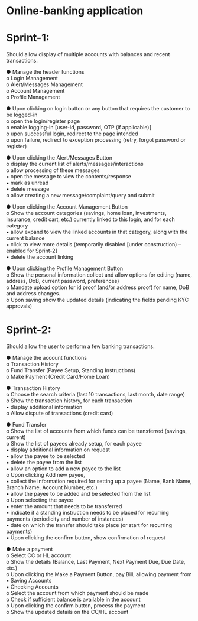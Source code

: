 # Online-banking application

# Sprint-1: 
Should allow display of multiple accounts with balances and recent transactions. <br>

●	Manage the header functions  <br>
o	Login Management  <br>
o	Alert/Messages Management  <br>
o	Account Management  <br>
o	Profile Management <br>

●	Upon clicking on login button or any button that requires the customer to be logged-in  <br>
o	open the login/register page  <br>
o	enable logging-in [user-id, password, OTP (if applicable)]  <br>
o	upon successful login, redirect to the page intended  <br>
o	upon failure, redirect to exception processing (retry, forgot password or register)  <br>

●	Upon clicking the Alert/Messages Button  <br>
o	display the current list of alerts/messages/interactions  <br>
o	allow processing of these messages  <br>
▪	open the message to view the contents/response  <br>
▪	mark as unread  <br>
▪	delete message  <br>
o	allow creating a new message/complaint/query and submit  <br>

●	Upon clicking the Account Management Button  <br>
o	Show the account categories (savings, home loan, investments, insurance, credit cart, etc.) currently linked to this login, and for each category   <br>
▪	allow expand to view the linked accounts in that category, along with the current balance  <br>
▪	click to view more details (temporarily disabled [under construction) – enabled for Sprint-2]  <br>
▪	delete the account linking  <br>

●	Upon clicking the Profile Management Button  <br>
o	Show the personal information collect and allow options for editing (name, address, DoB, current password, preferences)  <br>
o	Mandate upload option for id proof (and/or address proof) for name, DoB and address changes.  <br>
o	Upon saving show the updated details (indicating the fields pending KYC approvals)  <br>

# Sprint-2: 
Should allow the user to perform a few banking transactions.  <br>

●	Manage the account functions  <br>
o	Transaction History  <br>
o	Fund Transfer (Payee Setup, Standing Instructions)  <br>
o	Make Payment (Credit Card/Home Loan)  <br>

●	Transaction History  <br>
o	Choose the search criteria (last 10 transactions, last month, date range)  <br>
o	Show the transaction history, for each transaction  <br>
▪	display additional information  <br>
o	Allow dispute of transactions (credit card)  <br>

●	Fund Transfer  <br>
o	Show the list of accounts from which funds can be transferred (savings, current)  <br>
o	Show the list of payees already setup, for each payee  <br>
▪	display additional information on request  <br>
▪	allow the payee to be selected  <br>
▪	delete the payee from the list  <br>
▪	allow an option to add a new payee to the list   <br>
o	Upon clicking Add new payee,  <br>
▪	collect the information required for setting up a payee (Name, Bank Name, Branch Name, Account Number, etc.)  <br>
▪	allow the payee to be added and be selected from the list  <br>
o	Upon selecting the payee  <br>
▪	enter the amount that needs to be transferred  <br>
▪	indicate if a standing instruction needs to be placed for recurring payments (periodicity and number of instances)  <br>
▪	date on which the transfer should take place (or start for recurring payments)  <br>
▪	Upon clicking the confirm button, show confirmation of request  <br>

●	Make a payment  <br>
o	Select CC or HL account  <br>
o	Show the details (Balance, Last Payment, Next Payment Due, Due Date, etc.)  <br>
o	Upon clicking the Make a Payment Button, pay Bill, allowing payment from <br>
▪	Saving Accounts  <br>
▪	Checking Accounts  <br>
o	Select the account from which payment should be made  <br>
o	Check if sufficient balance is available in the account  <br>
o	Upon clicking the confirm button, process the payment  <br>
o	Show the updated details on the CC/HL account  <br>
